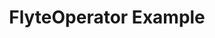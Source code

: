 ---
title: FlyteOperator Example
weight: 1
variants: +flyte -serverless -byoc -selfmanaged
layout: py_example
example_file: /external/unionai-examples/flyte-integrations/flyte-operators/airflow_plugin/airflow_plugin/airflow.py
---